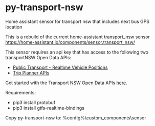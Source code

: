 # py-transport-nsw
Home assistant sensor for transport nsw that includes next bus GPS location


This is a rebuild of the current home-assistant transport_nsw sensor 
https://home-assistant.io/components/sensor.transport_nsw/


This sensor requires an api key that has access to the following two transportNSW Open Data APIs:
- [Public Transport - Realtime Vehicle Positions](https://opendata.transport.nsw.gov.au/dataset/public-transport-realtime-vehicle-positions) 
- [Trip Planner APIs](https://opendata.transport.nsw.gov.au/dataset/trip-planner-apis)

Get started with the Transport NSW Open Data APIs [here](https://opendata.transport.nsw.gov.au/get-started).





Requirements:

- pip3 install protobuf
- pip3 install gtfs-realtime-bindings





Copy py-transport-nsw to:  %config%\custom_components\sensor
